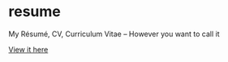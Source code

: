 # resume
My Résumé, CV, Curriculum Vitae – However you want to call it

[View it here](https://aapzu.github.io/resume/resume.pdf)
